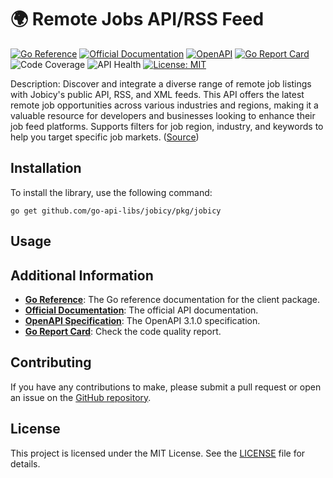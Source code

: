 # 🌍 Remote Jobs API/RSS Feed
[![Go Reference](https://pkg.go.dev/badge/github.com/go-api-libs/jobicy.svg)](https://pkg.go.dev/github.com/go-api-libs/jobicy/pkg/jobicy)
[![Official Documentation](https://img.shields.io/badge/docs-API-blue)](https://jobicy.com/jobs-rss-feed)
[![OpenAPI](https://img.shields.io/badge/OpenAPI-3.1-blue)](/api/openapi.json)
[![Go Report Card](https://goreportcard.com/badge/github.com/go-api-libs/jobicy)](https://goreportcard.com/report/github.com/go-api-libs/jobicy)
![Code Coverage](https://img.shields.io/badge/coverage-0%25-red)
![API Health](https://img.shields.io/badge/API_health-65%25-yellowgreen)
[![License: MIT](https://img.shields.io/badge/License-MIT-yellow.svg)](./LICENSE)

Description: Discover and integrate a diverse range of remote job listings with Jobicy's public API, RSS, and XML feeds. This API offers the latest remote job opportunities across various industries and regions, making it a valuable resource for developers and businesses looking to enhance their job feed platforms. Supports filters for job region, industry, and keywords to help you target specific job markets. ([Source](https://freepublicapis.com/remote-jobs-api-rss-feed))

## Installation

To install the library, use the following command:

```shell
go get github.com/go-api-libs/jobicy/pkg/jobicy
```

## Usage

## Additional Information

- [**Go Reference**](https://pkg.go.dev/github.com/go-api-libs/jobicy/pkg/jobicy): The Go reference documentation for the client package.
- [**Official Documentation**](https://jobicy.com/jobs-rss-feed): The official API documentation.
- [**OpenAPI Specification**](./api/openapi.json): The OpenAPI 3.1.0 specification.
- [**Go Report Card**](https://goreportcard.com/report/github.com/go-api-libs/jobicy): Check the code quality report.

## Contributing

If you have any contributions to make, please submit a pull request or open an issue on the [GitHub repository](https://github.com/go-api-libs/jobicy).

## License

This project is licensed under the MIT License. See the [LICENSE](./LICENSE) file for details.
